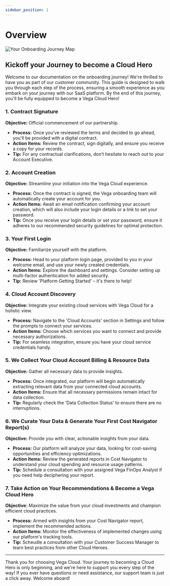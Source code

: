 ```yaml
---
sidebar_position: 1
---
```


# Overview

![Your Onboarding Journey Map](/img/stepper.svg)

## Kickoff your Journey to become a Cloud Hero

Welcome to our documentation on the onboarding journey! We're thrilled to have you as part of our customer community. This guide is designed to walk you through each step of the process, ensuring a smooth experience as you embark on your journey with our SaaS platform. By the end of this journey, you'll be fully equipped to become a Vega Cloud Hero!

### 1. Contract Signature

**Objective:** Official commencement of our partnership.

- **Process:** Once you’ve reviewed the terms and decided to go ahead, you'll be provided with a digital contract.
- **Action Items:** Review the contract, sign digitally, and ensure you receive a copy for your records.
- **Tip:** For any contractual clarifications, don’t hesitate to reach out to your Account Executive.

### 2. Account Creation

**Objective:** Streamline your initiation into the Vega Cloud experience.

- **Process:** Once the contract is signed, the Vega onboarding team will automatically create your account for you.
- **Action Items:** Await an email notification confirming your account creation, which will also include your login details or a link to set your password.
- **Tip:** Once you receive your login details or set your password, ensure it adheres to our recommended security guidelines for optimal protection.

### 3. Your First Login

**Objective:** Familiarize yourself with the platform.

- **Process:** Head to your platform login page, provided to you in your welcome email, and use your newly created credentials.
- **Action Items:** Explore the dashboard and settings. Consider setting up multi-factor authentication for added security.
- **Tip:** Review 'Platform Getting Started' – it's there to help!

### 4. Cloud Account Discovery

**Objective:** Integrate your existing cloud services with Vega Cloud for a holistic view.

- **Process:** Navigate to the 'Cloud Accounts' section in Settings and follow the prompts to connect your services.
- **Action Items:** Choose which services you want to connect and provide necessary authorizations.
- **Tip:** For seamless integration, ensure you have your cloud service credentials handy.

### 5. We Collect Your Cloud Account Billing & Resource Data

**Objective:** Gather all necessary data to provide insights.

- **Process:** Once integrated, our platform will begin automatically extracting relevant data from your connected cloud accounts.
- **Action Items:** Ensure that all necessary permissions remain intact for data collection.
- **Tip:** Regularly check the 'Data Collection Status' to ensure there are no interruptions.

### 6. We Curate Your Data & Generate Your First Cost Navigator Report(s)

**Objective:** Provide you with clear, actionable insights from your data.

- **Process:** Our platform will analyze your data, looking for cost-saving opportunities and efficiency optimizations.
- **Action Items:** Review the generated reports in Cost Navigator to understand your cloud spending and resource usage patterns.
- **Tip:** Schedule a consultation with your assigned Vega FinOps Analyst if you need help deciphering your report.

### 7. Take Action on Your Recommendations & Become a Vega Cloud Hero

**Objective:** Maximize the value from your cloud investments and champion efficient cloud practices.

- **Process:** Armed with insights from your Cost Navigator report, implement the recommended actions.
- **Action Items:** Monitor the effectiveness of implemented changes using our platform's tracking tools.
- **Tip:** Scheudle a consultation with your Customer Success Manager to learn best practices from other Cloud Heroes.

---

Thank you for choosing Vega Cloud. Your journey to becoming a Cloud Hero is only beginning, and we're here to support you every step of the way! If you ever have questions or need assistance, our support team is just a click away. Welcome aboard!
